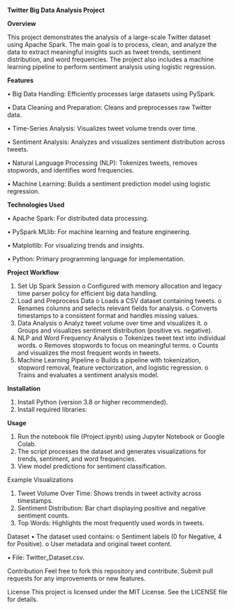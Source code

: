 <b>Twitter Big Data Analysis Project</b>

<b>Overview</b>
  
This project demonstrates the analysis of a large-scale Twitter dataset using Apache Spark. The main goal is to process, clean, and analyze the data to extract meaningful insights such as tweet trends, sentiment distribution, and word frequencies. The project also includes a machine learning pipeline to perform sentiment analysis using logistic regression.

<b>Features</b>

•	Big Data Handling: Efficiently processes large datasets using PySpark.

•	Data Cleaning and Preparation: Cleans and preprocesses raw Twitter data.

•	Time-Series Analysis: Visualizes tweet volume trends over time.

•	Sentiment Analysis: Analyzes and visualizes sentiment distribution across tweets.

•	Natural Language Processing (NLP): Tokenizes tweets, removes stopwords, and identifies word frequencies.

•	Machine Learning: Builds a sentiment prediction model using logistic regression.

<b>Technologies Used</b>

•	Apache Spark: For distributed data processing.

•	PySpark MLlib: For machine learning and feature engineering.

•	Matplotlib: For visualizing trends and insights.

•	Python: Primary programming language for implementation.

<b>Project Workflow</b>

  1.	Set Up Spark Session
    o	Configured with memory allocation and legacy time parser policy for efficient big data handling.
  2.	Load and Preprocess Data
    o	Loads a CSV dataset containing tweets.
    o	Renames columns and selects relevant fields for analysis.
    o	Converts timestamps to a consistent format and handles missing values.
  3.	Data Analysis
    o	Analyz tweet volume over time and visualizes it.
    o	Groups and visualizes sentiment distribution (positive vs. negative).
  4.	NLP and Word Frequency Analysis
    o	Tokenizes tweet text into individual words.
    o	Removes stopwords to focus on meaningful terms.
    o	Counts and visualizes the most frequent words in tweets.
  5.	Machine Learning Pipeline
    o	Builds a pipeline with tokenization, stopword removal, feature vectorization, and logistic regression.
    o	Trains and evaluates a sentiment analysis model.

<b>Installation</b>
1.	Install Python (version 3.8 or higher recommended).
2.	Install required libraries:

<b>Usage</b>
1.	Run the notebook file (Project.ipynb) using Jupyter Notebook or Google Colab.
2.	The script processes the dataset and generates visualizations for trends, sentiment, and word frequencies.
3.	View model predictions for sentiment classification.

Example Visualizations
1.	Tweet Volume Over Time: Shows trends in tweet activity across timestamps.
2.	Sentiment Distribution: Bar chart displaying positive and negative sentiment counts.
3.	Top Words: Highlights the most frequently used words in tweets.

Dataset
  •	The dataset used contains:
    o	Sentiment labels (0 for Negative, 4 for Positive).
    o	User metadata and original tweet content.
  
  •	File: Twitter_Dataset.csv.

Contribution
Feel free to fork this repository and contribute. Submit pull requests for any improvements or new features.

License
This project is licensed under the MIT License. See the LICENSE file for details.

